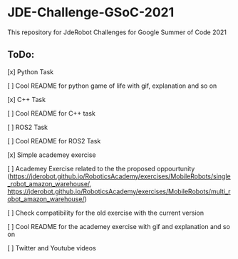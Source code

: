 # JDE-Challenge-GSoC-2021
This repository for JdeRobot Challenges for Google Summer of Code 2021


## ToDo:

[x] Python Task

[ ] Cool README for python game of life with gif, explanation and so on

[x] C++ Task

[ ] Cool README for C++ task

[ ] ROS2 Task

[ ] Cool README for ROS2 Task

[x] Simple academey exercise

[ ] Academey Exercise related to the the proposed oppourtunity (https://jderobot.github.io/RoboticsAcademy/exercises/MobileRobots/single_robot_amazon_warehouse/, https://jderobot.github.io/RoboticsAcademy/exercises/MobileRobots/multi_robot_amazon_warehouse/)

[ ] Check compatibility for the old exercise with the current version

[ ] Cool README for the academey exercise with gif and explanation and so on

[ ] Twitter and Youtube videos


